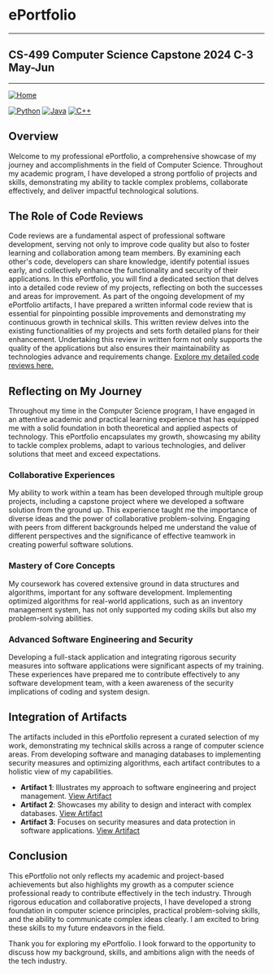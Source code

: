 # ePortfolio
---
## CS-499 Computer Science Capstone 2024 C-3 May-Jun
---
[![Home](https://img.shields.io/badge/Home-Click%20Here-red?style=flat&logo=github)](https://github.com/Hong-Luu/CS-499-Computer-Science-Capstone.git)

[![Python](https://img.shields.io/badge/Python-yellow?style=flat-circle&logo=python&logoColor=white)](URL_to_Python_section_or_repo)
[![Java](https://img.shields.io/badge/Java-orange?style=flat-circle&logo=java&logoColor=white)](URL_to_Java_section_or_repo)
[![C++](https://img.shields.io/badge/C++-green?style=flat-circle&logo=cplusplus&logoColor=white)](https://github.com/Hong-Luu/CS-210-C-plus-plus.git)

## Overview
Welcome to my professional ePortfolio, a comprehensive showcase of my journey and accomplishments in the field of Computer Science. Throughout my academic program, I have developed a strong portfolio of projects and skills, demonstrating my ability to tackle complex problems, collaborate effectively, and deliver impactful technological solutions.

## The Role of Code Reviews
Code reviews are a fundamental aspect of professional software development, serving not only to improve code quality but also to foster learning and collaboration among team members. By examining each other's code, developers can share knowledge, identify potential issues early, and collectively enhance the functionality and security of their applications. In this ePortfolio, you will find a dedicated section that delves into a detailed code review of my projects, reflecting on both the successes and areas for improvement. 
As part of the ongoing development of my ePortfolio artifacts, I have prepared a written informal code review that is essential for pinpointing possible improvements and demonstrating my continuous growth in technical skills. This written review delves into the existing functionalities of my projects and sets forth detailed plans for their enhancement. Undertaking this review in written form not only supports the quality of the applications but also ensures their maintainability as technologies advance and requirements change. [Explore my detailed code reviews here.](https://github.com/Hong-Luu/CS-499-Computer-Science-Capstone/tree/main/Code%20Reviews)




## Reflecting on My Journey

Throughout my time in the Computer Science program, I have engaged in an attentive academic and practical learning experience that has equipped me with a solid foundation in both theoretical and applied aspects of technology. This ePortfolio encapsulates my growth, showcasing my ability to tackle complex problems, adapt to various technologies, and deliver solutions that meet and exceed expectations.

### Collaborative Experiences

My ability to work within a team has been developed through multiple group projects, including a capstone project where we developed a software solution from the ground up. This experience taught me the importance of diverse ideas and the power of collaborative problem-solving. Engaging with peers from different backgrounds helped me understand the value of different perspectives and the significance of effective teamwork in creating powerful software solutions.

### Mastery of Core Concepts

My coursework has covered extensive ground in data structures and algorithms, important for any software development. Implementing optimized algorithms for real-world applications, such as an inventory management system, has not only supported my coding skills but also my problem-solving abilities.

### Advanced Software Engineering and Security

Developing a full-stack application and integrating rigorous security measures into software applications were significant aspects of my training. These experiences have prepared me to contribute effectively to any software development team, with a keen awareness of the security implications of coding and system design.

## Integration of Artifacts
The artifacts included in this ePortfolio represent a curated selection of my work, demonstrating my technical skills across a range of computer science areas. From developing software and managing databases to implementing security measures and optimizing algorithms, each artifact contributes to a holistic view of my capabilities.

- **Artifact 1**: Illustrates my approach to software engineering and project management. [View Artifact](https://github.com/Hong-Luu/CS-499-Computer-Science-Capstone/tree/main/Artifacts/CS-300%20Data%20structure%20and%20algorithm)
- **Artifact 2**: Showcases my ability to design and interact with complex databases. [View Artifact](https://github.com/Hong-Luu/CS-499-Computer-Science-Capstone/tree/main/Artifacts/CS%20340%20-%20Databases%20)
- **Artifact 3**: Focuses on security measures and data protection in software applications. [View Artifact](https://github.com/Hong-Luu/CS-499-Computer-Science-Capstone/tree/main/Artifacts/CS-360%20Software%20Design%20Engineering)


## Conclusion
This ePortfolio not only reflects my academic and project-based achievements but also highlights my growth as a computer science professional ready to contribute effectively in the tech industry. Through rigorous education and collaborative projects, I have developed a strong foundation in computer science principles, practical problem-solving skills, and the ability to communicate complex ideas clearly. I am excited to bring these skills to my future endeavors in the field.

Thank you for exploring my ePortfolio. I look forward to the opportunity to discuss how my background, skills, and ambitions align with the needs of the tech industry.




